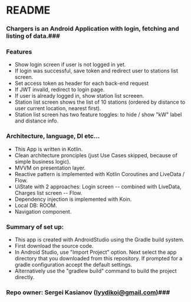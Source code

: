 
# README #
### Chargers is an Android Application with login, fetching and listing of data.###

### Features ###
* Show login screen if user is not logged in yet.
* If login was successful, save token and redirect user to stations list screen.
* Set access token as header for each back-end request
* If JWT invalid, redirect to login page.
* If user is already logged in, show station list screeen.
* Station list screen shows the list of 10 stations (ordered by distance to user current location, nearest first).
* Station list screen has two feature toggles: to hide / show "kW" label and distance info.

### Architecture, language, DI etc... ###
* This App is written in Kotlin.
* Clean architecture pronciples (just Use Cases skipped, because of simple business logic).
* MVVM on presentation layer.
* Reactive pattern is implemented with Kotlin Coroutines and LiveData / Flow.
* UiState with 2 approaches: Login screen -- combined with LiveData, Charges list screen -- Flow.
* Dependency injection is implemented with Koin.
* Local DB: ROOM.
* Navigation component.

### Summary of set up: ###
* This app is created with AndroidStudio using the Gradle build system.
* First download the source code.
* In Android Studio, use "Import Project" option. Next select the app directory that you downloaded from this repository. If prompted for a gradle configuration accept the default settings.
* Alternatively use the "gradlew build" command to build the project directly.

### Repo owner: Sergei Kasianov (lyydikoi@gmail.com)###
